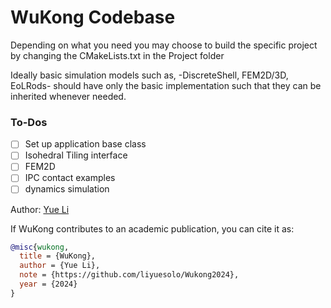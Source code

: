 # WuKong Codebase

Depending on what you need you may choose to build the specific project by changing the CMakeLists.txt in the Project folder

Ideally basic simulation models such as,
-DiscreteShell, FEM2D/3D, EoLRods-
should have only the basic implementation such that they can be inherited whenever needed. 

### To-Dos
- [ ] Set up application base class
- [ ] Isohedral Tiling interface
- [ ] FEM2D
- [ ] IPC contact examples
- [ ] dynamics simulation

Author: [Yue Li](https://liyuesolo.github.io/)

If WuKong contributes to an academic publication, you can cite it as:

```bib
@misc{wukong,
  title = {WuKong},
  author = {Yue Li},
  note = {https://github.com/liyuesolo/Wukong2024},
  year = {2024}
}
```